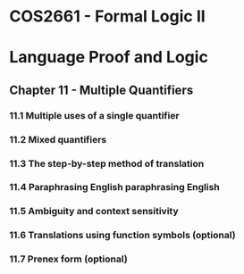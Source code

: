 # COS2661 - Formal Logic II

# Language Proof and Logic

## Chapter 11 - Multiple Quantifiers

### 11.1 Multiple uses of a single quantifier

### 11.2 Mixed quantifiers

### 11.3 The step-by-step method of translation

### 11.4 Paraphrasing English paraphrasing English

### 11.5 Ambiguity and context sensitivity

### 11.6 Translations using function symbols (optional)

### 11.7 Prenex form (optional) 

